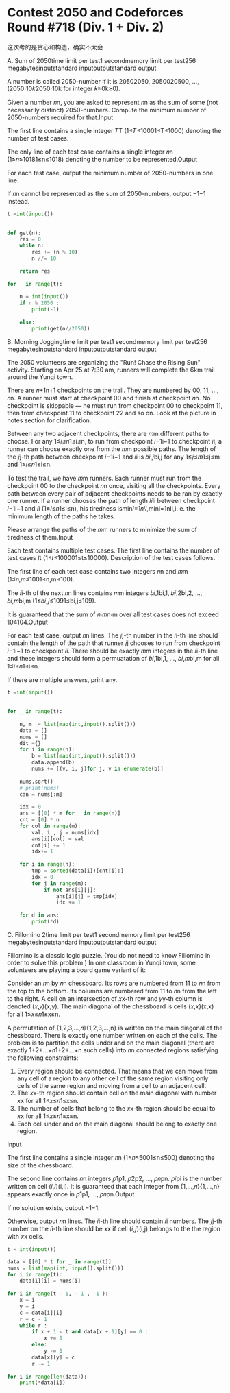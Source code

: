 # Contest 2050 and Codeforces Round \#718 \(Div. 1 + Div. 2\)

这次考的是贪心和构造，确实不太会

A. Sum of 2050time limit per test1 secondmemory limit per test256 megabytesinputstandard inputoutputstandard output

A number is called 2050-number if it is 20502050, 2050020500, ..., \(2050⋅10𝑘2050⋅10k for integer 𝑘≥0k≥0\).

Given a number 𝑛n, you are asked to represent 𝑛n as the sum of some \(not necessarily distinct\) 2050-numbers. Compute the minimum number of 2050-numbers required for that.Input

The first line contains a single integer 𝑇T \(1≤𝑇≤10001≤T≤1000\) denoting the number of test cases.

The only line of each test case contains a single integer 𝑛n \(1≤𝑛≤10181≤n≤1018\) denoting the number to be represented.Output

For each test case, output the minimum number of 2050-numbers in one line.

If 𝑛n cannot be represented as the sum of 2050-numbers, output −1−1 instead.  
  


```python
t =int(input())
 
 
def get(n):
    res = 0
    while n:
        res += (n % 10)
        n //= 10
        
    return res 
 
for _ in range(t):
    
    n = int(input())
    if n % 2050 :
        print(-1)
        
    else:
        print(get(n//2050))
```



B. Morning Joggingtime limit per test1 secondmemory limit per test256 megabytesinputstandard inputoutputstandard output

The 2050 volunteers are organizing the "Run! Chase the Rising Sun" activity. Starting on Apr 25 at 7:30 am, runners will complete the 6km trail around the Yunqi town.

There are 𝑛+1n+1 checkpoints on the trail. They are numbered by 00, 11, ..., 𝑛n. A runner must start at checkpoint 00 and finish at checkpoint 𝑛n. No checkpoint is skippable — he must run from checkpoint 00 to checkpoint 11, then from checkpoint 11 to checkpoint 22 and so on. Look at the picture in notes section for clarification.

Between any two adjacent checkpoints, there are 𝑚m different paths to choose. For any 1≤𝑖≤𝑛1≤i≤n, to run from checkpoint 𝑖−1i−1 to checkpoint 𝑖i, a runner can choose exactly one from the 𝑚m possible paths. The length of the 𝑗j-th path between checkpoint 𝑖−1i−1 and 𝑖i is 𝑏𝑖,𝑗bi,j for any 1≤𝑗≤𝑚1≤j≤m and 1≤𝑖≤𝑛1≤i≤n.

To test the trail, we have 𝑚m runners. Each runner must run from the checkpoint 00 to the checkpoint 𝑛n once, visiting all the checkpoints. Every path between every pair of adjacent checkpoints needs to be ran by exactly one runner. If a runner chooses the path of length 𝑙𝑖li between checkpoint 𝑖−1i−1 and 𝑖i \(1≤𝑖≤𝑛1≤i≤n\), his tiredness ismin𝑖=1𝑛𝑙𝑖,mini=1nli,i. e. the minimum length of the paths he takes.

Please arrange the paths of the 𝑚m runners to minimize the sum of tiredness of them.Input

Each test contains multiple test cases. The first line contains the number of test cases 𝑡t \(1≤𝑡≤100001≤t≤10000\). Description of the test cases follows.

The first line of each test case contains two integers 𝑛n and 𝑚m \(1≤𝑛,𝑚≤1001≤n,m≤100\).

The 𝑖i-th of the next 𝑛n lines contains 𝑚m integers 𝑏𝑖,1bi,1, 𝑏𝑖,2bi,2, ..., 𝑏𝑖,𝑚bi,m \(1≤𝑏𝑖,𝑗≤1091≤bi,j≤109\).

It is guaranteed that the sum of 𝑛⋅𝑚n⋅m over all test cases does not exceed 104104.Output

For each test case, output 𝑛n lines. The 𝑗j-th number in the 𝑖i-th line should contain the length of the path that runner 𝑗j chooses to run from checkpoint 𝑖−1i−1 to checkpoint 𝑖i. There should be exactly 𝑚m integers in the 𝑖i-th line and these integers should form a permuatation of 𝑏𝑖,1bi,1, ..., 𝑏𝑖,𝑚bi,m for all 1≤𝑖≤𝑛1≤i≤n.

If there are multiple answers, print any.

```python
t =int(input())
 
 
for _ in range(t):
    
    n, m  = list(map(int,input().split()))
    data = []
    nums = []
    dit ={}
    for i in range(n):
        b = list(map(int,input().split()))
        data.append(b)
        nums += [(v, i, j)for j, v in enumerate(b)]
    
    nums.sort()
    # print(nums)
    can = nums[:m]
 
    idx = 0
    ans = [[0] * m for _ in range(n)]
    cnt = [0] * n
    for col in range(m):
        val, i , j = nums[idx] 
        ans[i][col] = val
        cnt[i] += 1
        idx+= 1
        
    for i in range(n):
        tmp = sorted(data[i])[cnt[i]:]
        idx = 0
        for j in range(m):
            if not ans[i][j]:
                ans[i][j] = tmp[idx]
                idx += 1
    
    for d in ans:
        print(*d)
```

C. Fillomino 2time limit per test1 secondmemory limit per test256 megabytesinputstandard inputoutputstandard output

Fillomino is a classic logic puzzle. \(You do not need to know Fillomino in order to solve this problem.\) In one classroom in Yunqi town, some volunteers are playing a board game variant of it:

Consider an 𝑛n by 𝑛n chessboard. Its rows are numbered from 11 to 𝑛n from the top to the bottom. Its columns are numbered from 11 to 𝑛n from the left to the right. A cell on an intersection of 𝑥x-th row and 𝑦y-th column is denoted \(𝑥,𝑦\)\(x,y\). The main diagonal of the chessboard is cells \(𝑥,𝑥\)\(x,x\) for all 1≤𝑥≤𝑛1≤x≤n.

A permutation of {1,2,3,…,𝑛}{1,2,3,…,n} is written on the main diagonal of the chessboard. There is exactly one number written on each of the cells. The problem is to partition the cells under and on the main diagonal \(there are exactly 1+2+…+𝑛1+2+…+n such cells\) into 𝑛n connected regions satisfying the following constraints:

1. Every region should be connected. That means that we can move from any cell of a region to any other cell of the same region visiting only cells of the same region and moving from a cell to an adjacent cell.
2. The 𝑥x-th region should contain cell on the main diagonal with number 𝑥x for all 1≤𝑥≤𝑛1≤x≤n.
3. The number of cells that belong to the 𝑥x-th region should be equal to 𝑥x for all 1≤𝑥≤𝑛1≤x≤n.
4. Each cell under and on the main diagonal should belong to exactly one region.

Input

The first line contains a single integer 𝑛n \(1≤𝑛≤5001≤n≤500\) denoting the size of the chessboard.

The second line contains 𝑛n integers 𝑝1p1, 𝑝2p2, ..., 𝑝𝑛pn. 𝑝𝑖pi is the number written on cell \(𝑖,𝑖\)\(i,i\). It is guaranteed that each integer from {1,…,𝑛}{1,…,n} appears exactly once in 𝑝1p1, ..., 𝑝𝑛pn.Output

If no solution exists, output −1−1.

Otherwise, output 𝑛n lines. The 𝑖i-th line should contain 𝑖i numbers. The 𝑗j-th number on the 𝑖i-th line should be 𝑥x if cell \(𝑖,𝑗\)\(i,j\) belongs to the the region with 𝑥x cells.

```python
t = int(input())

data = [[0] * t for _ in range(t)]
nums = list(map(int, input().split()))
for i in range(t):
    data[i][i] = nums[i]
    
for i in range(t - 1, - 1 , -1 ):
    x = i 
    y = i 
    c = data[i][i]
    r = c - 1
    while r :
        if x + 1 < t and data[x + 1][y] == 0 :
            x += 1
        else:
            y -= 1
        data[x][y] = c 
        r -= 1
        
for i in range(len(data)):
    print(*data[i])
```



